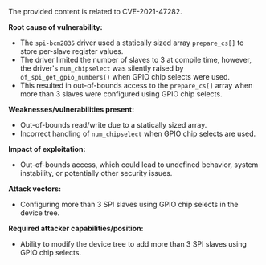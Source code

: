 The provided content is related to CVE-2021-47282.

**Root cause of vulnerability:**
- The `spi-bcm2835` driver used a statically sized array `prepare_cs[]` to store per-slave register values.
- The driver limited the number of slaves to 3 at compile time, however, the driver's `num_chipselect` was silently raised by `of_spi_get_gpio_numbers()` when GPIO chip selects were used.
- This resulted in out-of-bounds access to the `prepare_cs[]` array when more than 3 slaves were configured using GPIO chip selects.

**Weaknesses/vulnerabilities present:**
- Out-of-bounds read/write due to a statically sized array.
- Incorrect handling of `num_chipselect` when GPIO chip selects are used.

**Impact of exploitation:**
- Out-of-bounds access, which could lead to undefined behavior, system instability, or potentially other security issues.

**Attack vectors:**
- Configuring more than 3 SPI slaves using GPIO chip selects in the device tree.

**Required attacker capabilities/position:**
- Ability to modify the device tree to add more than 3 SPI slaves using GPIO chip selects.